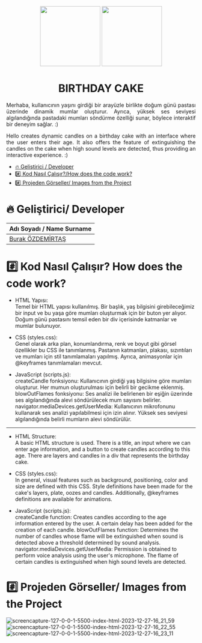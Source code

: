<div align="center">
<img src="https://github.com/burakozdemirtas/birthday-Cake/assets/33163650/e27bb24a-1da1-42a7-b778-8ac64cbfae7a" width="160" height="160">
  <img src="https://github.com/burakozdemirtas/Real-Estate-Project-With-React/assets/33163650/9d6196e2-2fe3-4eff-b9c7-2119b082e899" width="160" height="160">

</div>



<h1 align="center"> BIRTHDAY CAKE</h1>
<p align="justify">
Merhaba, kullanıcının yaşını girdiği bir arayüzle birlikte doğum günü pastası üzerinde dinamik mumlar oluşturur. Ayrıca, yüksek ses seviyesi algılandığında pastadaki mumları söndürme özelliği sunar, böylece interaktif bir deneyim sağlar. :)
</p>
<p align="justify">
Hello creates dynamic candles on a birthday cake with an interface where the user enters their age. It also offers the feature of extinguishing the candles on the cake when high sound levels are detected, thus providing an interactive experience. :)
</p>

*  [:fire: Geliştirici / Developer](#fire-geliştirici-developer)
*  [:hash: Kod Nasıl Çalışır?/How does the code work?](#hash-kod-nasıl-çalışır-how-does-the-code-work)
*  [:hash: Projeden Görseller/ Images from the Project](#hash-projeden-görseller-images-from-the-project)

# :fire: Geliştirici/ Developer
| Adı Soyadı / Name Surname| 
| :--- | 
| [Burak ÖZDEMİRTAŞ](https://github.com/burakozdemirtas) |

# :hash: Kod Nasıl Çalışır? How does the code work?

- HTML Yapısı: <br/>
Temel bir HTML yapısı kullanılmış.
Bir başlık, yaş bilgisini girebileceğimiz bir input ve bu yaşa göre mumları oluşturmak için bir buton yer alıyor.
Doğum günü pastasını temsil eden bir div içerisinde katmanlar ve mumlar bulunuyor.

- CSS (styles.css):<br/>
Genel olarak arka plan, konumlandırma, renk ve boyut gibi görsel özellikler bu CSS ile tanımlanmış.
Pastanın katmanları, plakası, sızıntıları ve mumları için stil tanımlamaları yapılmış.
Ayrıca, animasyonlar için @keyframes tanımlamaları mevcut.

- JavaScript (scripts.js):<br/>
createCandle fonksiyonu: Kullanıcının girdiği yaş bilgisine göre mumları oluşturur. Her mumun oluşturulması için belirli bir gecikme eklenmiş.
blowOutFlames fonksiyonu: Ses analizi ile belirlenen bir eşiğin üzerinde ses algılandığında alevi söndürülecek mum sayısını belirler.
navigator.mediaDevices.getUserMedia: Kullanıcının mikrofonunu kullanarak ses analizi yapılabilmesi için izin alınır. Yüksek ses seviyesi algılandığında belirli mumların alevi söndürülür.

---

- HTML Structure: <br/>
A basic HTML structure is used.
There is a title, an input where we can enter age information, and a button to create candles according to this age.
There are layers and candles in a div that represents the birthday cake.

- CSS (styles.css):<br/>
In general, visual features such as background, positioning, color and size are defined with this CSS.
Style definitions have been made for the cake's layers, plate, oozes and candles.
Additionally, @keyframes definitions are available for animations.

- JavaScript (scripts.js):<br/>
createCandle function: Creates candles according to the age information entered by the user. A certain delay has been added for the creation of each candle.
blowOutFlames function: Determines the number of candles whose flame will be extinguished when sound is detected above a threshold determined by sound analysis.
navigator.mediaDevices.getUserMedia: Permission is obtained to perform voice analysis using the user's microphone. The flame of certain candles is extinguished when high sound levels are detected.


# :hash: Projeden Görseller/ Images from the Project
![screencapture-127-0-0-1-5500-index-html-2023-12-27-16_21_59](https://github.com/burakozdemirtas/birthday-Cake/assets/33163650/be524213-ef8e-48b5-8105-8ae7efb48244)
<br/>
![screencapture-127-0-0-1-5500-index-html-2023-12-27-16_22_55](https://github.com/burakozdemirtas/birthday-Cake/assets/33163650/e88ecb1a-823d-47f2-b51a-079cb8f20396)
<br/>
![screencapture-127-0-0-1-5500-index-html-2023-12-27-16_23_11](https://github.com/burakozdemirtas/birthday-Cake/assets/33163650/9746fd93-07d7-43cb-b404-6b5fd92d5c00)
<br/>

